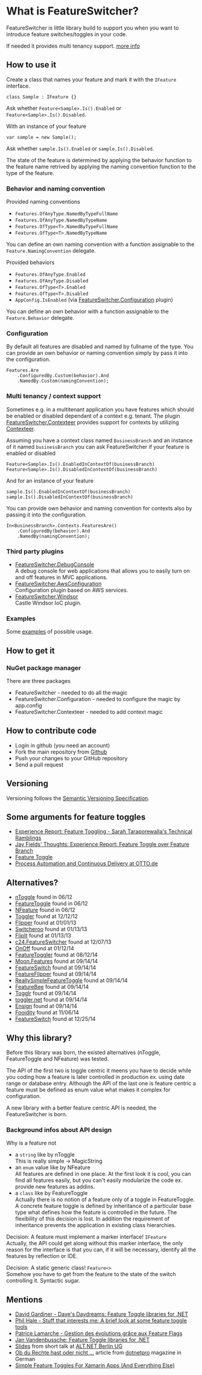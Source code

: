 # What is FeatureSwitcher?

FeatureSwitcher is little library build to support you when you want to introduce feature switches/toggles in your code.

If needed it provides multi tenancy support. [more info](#multi-tenancy--context-support)

## How to use it

Create a class that names your feature and mark it with the `IFeature` interface.

	class Sample : IFeature {}

Ask whether `Feature<Sample>.Is().Enabled` or `Feature<Sample>.Is().Disabled`.

With an instance of your feature 

	var sample = new Sample();

Ask whether `sample.Is().Enabled` or `sample.Is().Disabled`.

The state of the feature is determined by applying the behavior function to the feature name retrived by applying the naming convention function to the type of the feature.

### Behavior and naming convention

Provided naming conventions

* `Features.OfAnyType.NamedByTypeFullName`
* `Features.OfAnyType.NamedByTypeName`
* `Features.OfType<T>.NamedByTypeFullName`
* `Features.OfType<T>.NamedByTypeName`

You can define an own naming convention with a function assignable to the `Feature.NamingConvention` delegate.

Provided behaviors

* `Features.OfAnyType.Enabled`
* `Features.OfAnyType.Disabled`
* `Features.OfType<T>.Enabled`
* `Features.OfType<T>.Disabled`
* `AppConfig.IsEnabled` (via [FeatureSwitcher.Configuration](https://github.com/mexx/FeatureSwitcher.Configuration) plugin)

You can define an own behavior with a function assignable to the `Feature.Behavior` delegate.

### Configuration

By default all features are disabled and named by fullname of the type.
You can provide an own behavior or naming convention simply by pass it into the configuration.

	Features.Are
		.ConfiguredBy.Custom(behavior).And
		.NamedBy.Custom(namingConvention);

### Multi tenancy / context support

Sometimes e.g. in a multitenant application you have features which should be enabled or disabled dependant of a context e.g. tenant. The plugin [FeatureSwitcher.Contexteer](https://github.com/mexx/FeatureSwitcher.Contexteer) provides support for contexts by utilizing [Contexteer](https://github.com/mexx/Contexteer).

Assuming you have a context class named `BusinessBranch` and an instance of it named `businessBranch` you can ask FeatureSwitcher if your feature is enabled or disabled

	Feature<Sample>.Is().EnabledInContextOf(businessBranch)
	Feature<Sample>.Is().DisabledInContextOf(businessBranch)

And for an instance of your feature

	sample.Is().EnabledInContextOf(businessBranch)
	sample.Is().DisabledInContextOf(businessBranch)

You can provide own behavior and naming convention for contexts also by passing it into the configuration.

	In<BusinessBranch>.Contexts.FeaturesAre()
		.ConfiguredBy(behavior).And
		.NamedBy(namingConvention);

### Third party plugins
 
 * [FeatureSwitcher.DebugConsole](https://github.com/queueit/FeatureSwitcher.DebugConsole)<br/>
    A debug console for web applications that allows you to easily turn on and off features in MVC applications.
 * [FeatureSwitcher.AwsConfiguration](https://github.com/queueit/FeatureSwitcher.AwsConfiguration)<br/>
    Configuration plugin based on AWS services.
 * [FeatureSwitcher.Windsor](https://github.com/queueit/FeatureSwitcher.Windsor)<br/>
    Castle Windsor IoC plugin.

### Examples

Some [examples](https://github.com/mexx/FeatureSwitcher.Examples) of possible usage.

## How to get it

### NuGet package manager

There are three packages
 
* FeatureSwitcher - needed to do all the magic
* FeatureSwitcher.Configuration - needed to configure the magic by app.config
* FeatureSwitcher.Contexteer - needed to add context magic

## How to contribute code

* Login in github (you need an account)
* Fork the main repository from [Github](https://github.com/mexx/FeatureSwitcher)
* Push your changes to your GitHub repository
* Send a pull request

## Versioning

Versioning follows the [Semantic Versioning Specification](http://semver.org/).

## Some arguments for feature toggles

* [Experience Report: Feature Toggling - Sarah Taraporewalla's Technical Ramblings](http://sarahtaraporewalla.com/design/experience-report-feature-toggling/)
* [Jay Fields' Thoughts: Experience Report: Feature Toggle over Feature Branch](http://blog.jayfields.com/2010/10/experience-report-feature-toggle-over.html)
* [Feature Toggle](http://martinfowler.com/bliki/FeatureToggle.html)
* [Process Automation and Continuous Delivery at OTTO.de](http://dev.otto.de/2015/11/24/process-automation-and-continuous-delivery-at-otto-de/)

## Alternatives?

* [nToggle](https://github.com/SteveMoyer/nToggle) found in 06/12
* [FeatureToggle](https://github.com/jason-roberts/FeatureToggle) found in 06/12
* [NFeature](https://github.com/benaston/NFeature) found in 06/12
* [Toggler](https://github.com/manojlds/Toggler) found at 12/12/12
* [Flipper](https://msarchet.github.com/Flipper) found at 01/01/13
* [Switcheroo](https://github.com/rhanekom/Switcheroo) found at 01/13/13
* [FlipIt](https://github.com/timscott/flipit) found at 01/13/13
* [c24.FeatureSwitcher](https://github.com/CHECK24/c24.FeatureSwitcher) found at 12/07/13
* [OnOff](https://github.com/larsw/OnOff) found at 01/12/14
* [FeatureToggler](https://github.com/hamidshahid/FeatureToggler) found at 08/12/14
* [Moon.Features](http://git.mooncode.net/moon.features) found at 09/14/14
* [FeatureSwitch](https://github.com/valdisiljuconoks/FeatureSwitch) found at 09/14/14
* [FeatureFlipper](https://github.com/ycrumeyrolle/FeatureFlipper) found at 09/14/14
* [ReallySimpleFeatureToggle](https://github.com/davidwhitney/ReallySimpleFeatureToggle) found at 09/14/14
* [FeatureBee](https://github.com/autoscout24/featurebee) found at 09/14/14
* [Togglr](https://github.com/jensandresen/togglr) found at 09/14/14
* [toggler.net](https://github.com/garfieldmoore/Feature-Toggle) found at 09/14/14
* [Ensign](https://github.com/sddaniels/Ensign) found at 09/14/14
* [Fooidity](https://github.com/phatboyg/Fooidity) found at 11/06/14
* [FeatureSwitch](https://github.com/valdisiljuconoks/FeatureSwitch) found at 12/25/14

## Why this library?

Before this library was born, the existed alternatives (nToggle, FeatureToggle and NFeature) was tested.

The API of the first two is toggle centric it meens you have to decide while you coding how a feature is later controlled in production ex. using date range or database entry. Although the API of the last one is feature centric a feature must be defined as enum value what makes it complex for configuration.

A new library with a better feature centric API is needed, the FeatureSwitcher is born.

### Background infos about API design

Why is a feature not<br/>
* a `string` like by nToggle<br/>
   This is really simple -> MagicString
* an `enum` value like by NFeature<br/>
   All features are defined in one place. At the first look it is cool, you can find all features easily, but you can't easily modularize the code ex. provide new features as addins.
* a `class` like by FeatureToggle<br/>
   Actually there is no notion of a feature only of a toggle in FeatureToggle. A concrete feature toggle is defined by inheritance of a particular base type what defines how the feature is controlled in the future. The flexibility of this decision is lost. In addition the requirement of inheritance prevents the application in existing class hierarchies.

Decision: A feature must implement a marker interface! `IFeature`<br/>
Actually, the API could get along without this marker interface, the only reason for the interface is that you can, if it will be necessary, identify all the features by reflection or IDE.

Decision: A static generic class! `Feature<>`<br/>
Somehow you have to get from the feature to the state of the switch controlling it. Syntactic sugar.

## Mentions

* [David Gardiner - Dave's Daydreams: Feature Toggle libraries for .NET](http://david.gardiner.net.au/2012/07/feature-toggle-libraries-for-net.html)
* [Phil Hale - Stuff that interests me: A brief look at some feature toggle tools](http://www.philjhale.com/2012/07/a-brief-look-at-some-feature-toggle.html)
* [Patrice Lamarche - Gestion des évolutions grâce aux Feature Flags](http://patricelamarche.net/2013/03/11/gestion-des-volutions-grce-aux-feature-flags)
* [Jan Vandenbussche: Feature Toggle libraries for .NET](http://blog.janvandenbussche.be/2013/10/feature-toggle-libraries-for-net.html)
* [Slides](https://slid.es/mexx/featureswitcher) from short talk at [ALT.NET Berlin UG](http://www.altnetberlin.de)
* [Ob du Rechte hast oder nicht ...](http://www.dotnetpro.de/A1501Frameworks) article from [dotnetpro](http://www.dotnetpro.de/) magazine in German
* [Simple Feature Toggles For Xamarin Apps (And Everything Else)](https://thomasbandt.com/simple-feature-toggles-for-xamarin-apps-and-everything-else)
